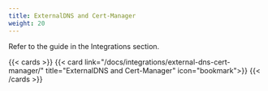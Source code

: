 ```yaml
---
title: ExternalDNS and Cert-Manager
weight: 20
---
```


Refer to the guide in the Integrations section.

{{< cards >}}
  {{< card link="/docs/integrations/external-dns-cert-manager/" title="ExternalDNS and Cert-Manager" icon="bookmark">}}
{{< /cards >}}
